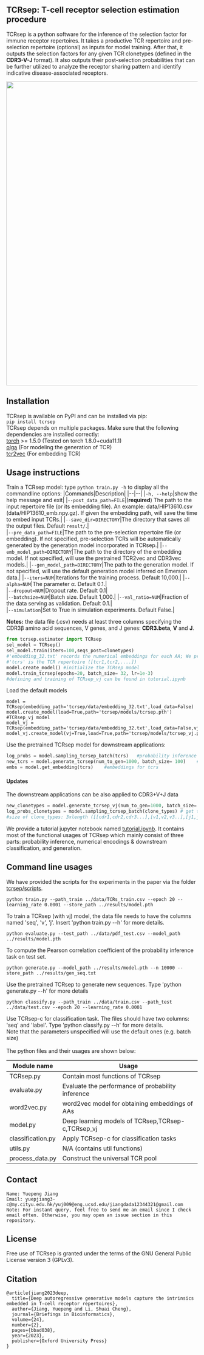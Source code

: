 ## TCRsep: T-cell receptor selection estimation procedure
TCRsep is a python software for the inference of the selection factor for immune receptor repertoires. It takes a productive TCR repertoire and pre-selection repertoire (optional) as inputs for model training. After that, it outputs the selection factors for any given TCR clonetypes (defined in the __CDR3-V-J__ format). It also outputs their post-selection probabilities that can be further utilized to analyze the receptor sharing pattern and identify indicative disease-associated receptors. 
 <br />

<img src="https://github.com/jiangdada1221/TCRsep/blob/main/figs/workflow_github.png" width="800"> <br />

## Installation
TCRsep is available on PyPI and can be installed via pip: <br />
 ```pip install tcrsep``` <br />
TCRsep depends on multiple packages. Make sure that the following dependencies are installed correctly: <br /> [torch](https://pytorch.org/get-started/previous-versions/#v180) >= 1.5.0 (Tested on torch 1.8.0+cuda11.1)<br />
[olga](https://github.com/statbiophys/OLGA) (For modeling the generation of TCR) <br />
[tcr2vec](https://github.com/jiangdada1221/TCR2vec) (For embedding TCR) 

## Usage instructions
Train a TCRsep model: type `python train.py -h` to display all the commandline options: 
|Commands|Description|
|--|--|
|`-h, --help`|show the help message and exit|
|`--post_data_path=FILE`|(__required__) The path to the input repertoire file (or its embedding file). An example: data/HIP13610.csv (data/HIP13610_emb.npy.gz). If given the embedding path, will save the time to embed input TCRs.| 
|`--save_dir=DIRECTORY`|The directory that saves all the output files. Default `result/`.|  
|`--pre_data_path=FILE`|The path to the pre-selection repertoire file (or embedding). If not specified, pre-selection TCRs will be automatically generated by the generation model incorporated in TCRsep.|
|`--emb_model_path=DIRECTORY`|The path to the directory of the embedding model. If not specified, will use the pretrained TCR2vec and CDR3vec models.|
|`--gen_model_path=DIRECTORY`|The path to the generation model. If not specified, will use the default generation model inferred on Emerson data.|
|`--iters=NUM`|Iterations for the training process. Default 10,000.|
|`--alpha=NUM`|The parameter α. Default 0.1.|                       
|`--dropout=NUM`|Dropout rate. Default 0.1|  
|`--batchsize=NUM`|Batch size. Default 1,000.|
|`--val_ratio=NUM`|Fraction of the data serving as validation. Default 0.1.|  
|`--simulation`|Set to True in simulation experiments. Default False.|

__Notes:__ the data file (.csv) needs at least three columns specifying the CDR3β amino acid sequences, V genes, and J genes: __CDR3.beta__, __V__ and __J__.  <br />
```python
from tcrsep.estimator import TCRsep
sel_model = TCRsep() 
sel_model.train(iters=100,seqs_post=clonetypes)
#'embedding_32.txt' records the numerical embeddings for each AA; We provide it under the 'tcrsep/data/' folder.
#'tcrs' is the TCR repertoire ([tcr1,tcr2,....])
model.create_model() #initialize the TCRsep model
model.train_tcrsep(epochs=20, batch_size= 32, lr=1e-3) 
#defining and training of TCRsep_vj can be found in tutorial.ipynb
```
Load the default models
```pyton
model = TCRsep(embedding_path='tcrsep/data/embedding_32.txt',load_data=False)
model.create_model(load=True,path='tcrsep/models/tcrsep.pth')
#TCRsep_vj model
model_vj = TCRsep(embedding_path='tcrsep/data/embedding_32.txt',load_data=False,vj=True)
model_vj.create_model(vj=True,load=True,path='tcrsep/models/tcrsep_vj.pth')
```
Use the pretrained TCRsep model for downstream applications:
```python
log_probs = model.sampling_tcrsep_batch(tcrs)   #probability inference
new_tcrs = model.generate_tcrsep(num_to_gen=1000, batch_size= 100)    #generation
embs = model.get_embedding(tcrs)    #embeddings for tcrs
```
#### Updates
The downstream applications can be also applied to CDR3+V+J data
```python
new_clonetypes = model.generate_tcrsep_vj(num_to_gen=1000, batch_size= 100) #generation
log_probs_clonetypes = model.sampling_tcrsep_batch(clone_types) # get the probs of CDR3_V_J
#size of clone_types: 3xlength ([[cdr1,cdr2,cdr3...],[v1,v2,v3..],[j1,j2,j3...]])
```

 We provide a tutorial jupyter notebook named [tutorial.ipynb](https://github.com/jiangdada1221/TCRsep/blob/main/tutorial.ipynb). It contains most of the functional usages of TCRsep which mainly consist of three parts: probability inference, numerical encodings & downstream classification, and generation. <br />

 ## Command line usages

 We have provided the scripts for the experiments in the paper via the folder [tcrsep/scripts](https://github.com/jiangdada1221/TCRsep/tree/main/tcrsep/scripts). <br />

 ```
python train.py --path_train ../data/TCRs_train.csv --epoch 20 --learning_rate 0.0001 --store_path ../results/model.pth 
```
To train a TCRsep (with vj) model, the data file needs to have the columns named 'seq', 'v', 'j'. Insert 'python train.py --h' for more details.<br />
```
python evaluate.py --test_path ../data/pdf_test.csv --model_path ../results/model.pth
```
To compute the Pearson correlation coefficient of the probability inference task on test set. <br />
```
python generate.py --model_path ../results/model.pth --n 10000 --store_path ../results/gen_seq.txt
```
Use the pretrained TCRsep to generate new sequences. Type 'python generate.py --h' for more details <br />
```
python classify.py --path_train ../data/train.csv --path_test ../data/test.csv --epoch 20 --learning_rate 0.0001
```
Use TCRsep-c for classification task. The files should have two columns: 'seq' and 'label'. Type 'python classify.py --h' for more details. <br /> 
Note that the parameters unspecified will use the default ones (e.g. batch size) <br /><br />
The python files and their usages are shown below: <br />

| Module name                                    | Usage                                              |    
|------------------------------------------------|----------------------------------------------------|
| TCRsep.py                                      | Contain most functions of TCRsep                   |
| evaluate.py                                    | Evaluate the performance of probability inference  |
| word2vec.py                                    | word2vec model for obtaining embeddings of AAs     |
| model.py                                       | Deep learning models of TCRsep,TCRsep-c,TCRsep_vj  |
| classification.py                              | Apply TCRsep-c for classification tasks            |
| utils.py                                       | N/A (contains util functions)                      |
| process_data.py                                | Construct the universal TCR pool                   |

## Contact
```
Name: Yuepeng Jiang
Email: yuepjiang3-c@my.cityu.edu.hk/yuj009@eng.ucsd.edu/jiangdada12344321@gmail.com
Note: For instant query, feel free to send me an email since I check email often. Otherwise, you may open an issue section in this repository.
```

## License

Free use of TCRsep is granted under the terms of the GNU General Public License version 3 (GPLv3).

## Citation 
```
@article{jiang2023deep,
  title={Deep autoregressive generative models capture the intrinsics embedded in T-cell receptor repertoires},
  author={Jiang, Yuepeng and Li, Shuai Cheng},
  journal={Briefings in Bioinformatics},
  volume={24},
  number={2},
  pages={bbad038},
  year={2023},
  publisher={Oxford University Press}
}
```
